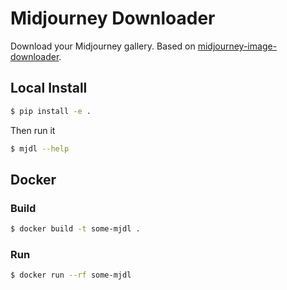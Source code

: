 # Midjourney Downloader

Download your Midjourney gallery. Based on [midjourney-image-downloader](https://github.com/NickyReid/midjourney-image-downloader).

## Local Install
 ```bash
 $ pip install -e .
 ```

Then run  it

```bash
$ mjdl --help
```

## Docker

### Build

```bash
$ docker build -t some-mjdl .
```

### Run

```bash
$ docker run --rf some-mjdl
```